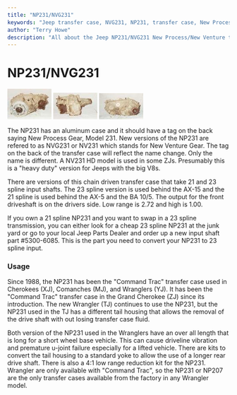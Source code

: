 ```yaml
---
title: "NP231/NVG231"
keywords: "Jeep transfer case, NVG231, NP231, transfer case, New Process"
author: "Terry Howe"
description: "All about the Jeep NP231/NVG231 New Process/New Venture transfer case."
---
```

# NP231/NVG231

[![NP231 front](../../img/xfer/np231f_.jpg)](../../img/xfer/np231f.jpg) [![NP231 side](../../img/xfer/np231s_.jpg)](../../img/xfer/np231s.jpg) [![NP231 back](../../img/xfer/np231b_.jpg)](../../img/xfer/np231b.jpg)

The NP231 has an aluminum case and it should have a tag on the back saying New Process Gear, Model 231. New versions of the NP231 are refered to as NVG231 or NV231 which stands for New Venture Gear. The tag on the back of the transfer case will reflect the name change. Only the name is different. A NV231 HD model is used in some ZJs. Presumably this is a "heavy duty" version for Jeeps with the big V8s.

There are versions of this chain driven transfer case that take 21 and 23 spline input shafts. The 23 spline version is used behind the AX-15 and the 21 spline is used behind the AX-5 and the BA 10/5. The output for the front driveshaft is on the drivers side. Low range is 2.72 and high is 1.00.

If you own a 21 spline NP231 and you want to swap in a 23 spline transmission, you can either look for a cheap 23 spline NP231 at the junk yard or go to your local Jeep Parts Dealer and order up a new input shaft part #5300-6085. This is the part you need to convert your NP231 to 23 spline input.

### Usage

Since 1988, the NP231 has been the "Command Trac" transfer case used in Cherokees (XJ), Comanches (MJ), and Wranglers (YJ). It has been the "Command Trac" transfer case in the Grand Cherokee (ZJ) since its introduction. The new Wrangler (TJ) continues to use the NP231, but the NP231 used in the TJ has a different tail housing that allows the removal of the drive shaft with out losing transfer case fluid.

Both version of the NP231 used in the Wranglers have an over all length that is long for a short wheel base vehicle. This can cause driveline vibration and premature u-joint failure especially for a lifted vehicle. There are kits to convert the tail housing to a standard yoke to allow the use of a longer rear drive shaft. There is also a 4:1 low range reduction kit for the NP231. Wrangler are only available with "Command Trac", so the NP231 or NP207 are the only transfer cases available from the factory in any Wrangler model.